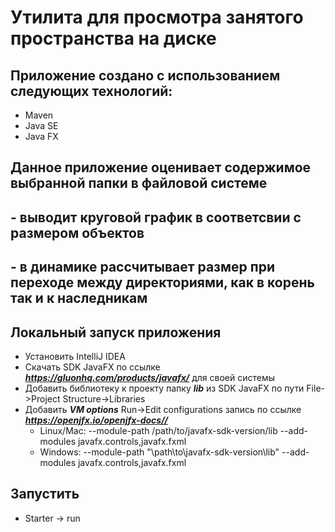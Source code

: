 Утилита для просмотра занятого пространства на диске
================================

## Приложение создано с использованием следующих технологий:
 - Maven 
 - Java SE
 - Java FX

## Данное приложение оценивает содержимое выбранной папки в файловой системе
## -  выводит круговой график в соответсвии с размером объектов
## -  в динамике рассчитывает размер при переходе между директориями, как в корень так и к наследникам

## Локальный запуск приложения
- Установить IntelliJ IDEA
- Скачать SDK JavaFX по ссылке ***https://gluonhq.com/products/javafx/*** для своей системы
- Добавить библиотеку к проекту папку ***lib*** из SDK JavaFX по пути File->Project Structure->Libraries
- Добавить ***VM options*** Run->Edit configurations запись по ссылке ***https://openjfx.io/openjfx-docs//***
  - Linux/Mac: --module-path /path/to/javafx-sdk-version/lib --add-modules javafx.controls,javafx.fxml
  - Windows: --module-path "\path\to\javafx-sdk-version\lib" --add-modules javafx.controls,javafx.fxml


## Запустить

- Starter -> run

